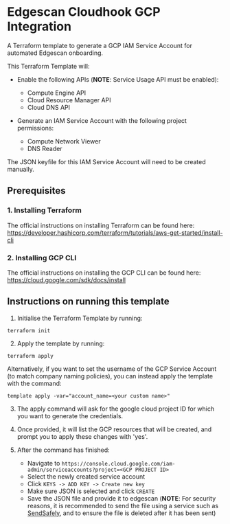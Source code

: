 
# Edgescan Cloudhook GCP Integration

A Terraform template to generate a GCP IAM Service Account for automated Edgescan onboarding.

This Terraform Template will:
- Enable the following APIs (**NOTE**: Service Usage API must be enabled):
	- Compute Engine API
	- Cloud Resource Manager API
	- Cloud DNS API

- Generate an IAM Service Account with the following project permissions:
	- Compute Network Viewer
	- DNS Reader

The JSON keyfile for this IAM Service Account will need to be created manually.

## Prerequisites

### 1. Installing Terraform  

The official instructions on installing Terraform can be found here: https://developer.hashicorp.com/terraform/tutorials/aws-get-started/install-cli

### 2. Installing GCP CLI

The official instructions on installing the GCP CLI can be found here: https://cloud.google.com/sdk/docs/install

## Instructions on running this template

1. Initialise the Terraform Template by running:

```
terraform init
```

2. Apply the template by running:

```
terraform apply
```

Alternatively, if you want to set the username of the GCP Service Account (to match company naming policies), you can instead apply the template with the command:

```
template apply -var="account_name=<your custom name>"
```

3. The apply command will ask for the google cloud project ID for which you want to generate the credentials.

4. Once provided, it will list the GCP resources that will be created, and prompt you to apply these changes with 'yes'.

5. After the command has finished:
	- Navigate to `https://console.cloud.google.com/iam-admin/serviceaccounts?project=<GCP PROJECT ID>`
	- Select the newly created service account
	- Click `KEYS -> ADD KEY -> Create new key`
	- Make sure JSON is selected and click `CREATE`
	- Save the JSON file and provide it to edgescan (**NOTE**: For security reasons, it is recommended to send the file using a service such as [SendSafely](https://www.sendsafely.com/), and to ensure the file is deleted after it has been sent)

